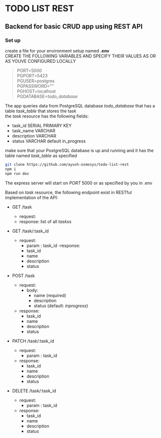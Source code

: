 # TODO LIST REST

## Backend for basic CRUD app using REST API

### Set up  

create a file for your environment setup named **.env**  
CREATE THE FOLLOWING VARIABLES AND SPECIFY THEIR VALUES AS OR AS YOUVE CONFIGURED LOCALLY  
>PORT=5000  
>PGPORT=5423  
>PGUSER=postgres  
>PGPASSWORD=""  
>PGHOST=localhost  
>PGDATABASE=*todo_database*  

The app queries data from PostgreSQL database *todo_database* that has a table *task_table* that stores the task  
the *task* resource has the following fields:  

- task_id SERIAL PRIMARY KEY
- task_name VARCHAR
- description VARCHAR
- status VARCHAR default in_progress

make sure that your PostgreSQL database is up and running and it has the table named *task_table* as specified

```bash
git clone https://github.com/ayush-osmosys/todo-list-rest
npm i
npm run dev
```

The express server will start on *PORT* 5000 or as specified by you in .env

Based on *task* resource, the following endpoint exist in RESTful implementation of the API:

- GET /task
  - request:
  - response: list of all *tasks*s

- GET /task/:task_id
  - request:
    - param : task_id
  -response:
    - task_id
    - name
    - description
    - status

- POST /task
  - request:
    - body:
      - name (required)
      - description
      - status (default: *inprogress*)
  - response:
    - task_id
    - name
    - description
    - status

- PATCH /task/:task_id
  - request:
    - param : task_id
  - response:
    - task_id
    - name
    - description
    - status

- DELETE /task/:task_id
  - request:
    - param : task_id
  - response:
    - task_id
    - name
    - description
    - status
